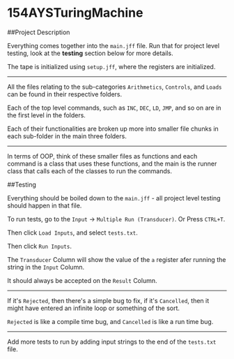# 154AYSTuringMachine

##Project Description

Everything comes together into the `main.jff` file. Run that for project level testing, look at the **testing** section below for more details.

The tape is initialized using `setup.jff`, where the registers are initialized.

---

All the files relating to the sub-categories `Arithmetics`, `Controls`, and `Loads` can be found in their respective folders.

Each of the top level commands, such as `INC`, `DEC`, `LD`, `JMP`, and so on are in the first level in the folders.

Each of their functionalities are broken up more into smaller file chunks in each sub-folder in the main three folders.

---

In terms of OOP, think of these smaller files as functions and each command is a class that uses these functions, and the main is the runner class that calls each of the classes to run the commands.

##Testing

Everything should be boiled down to the `main.jff` - all project level testing should happen in that file.

To run tests, go to the `Input` -> `Multiple Run (Transducer)`. Or Press `CTRL+T`.

Then click `Load Inputs`, and select `tests.txt`.

Then click `Run Inputs`.

The `Transducer` Column will show the value of the `a` register afer running the string in the `Input` Column.

It should always be accepted on the `Result` Column.

---

If it's `Rejected`, then there's a simple bug to fix, if it's `Cancelled`, then it might have entered an infinite loop or something of the sort.

`Rejected` is like a compile time bug, and `Cancelled` is like a run time bug.

---

Add more tests to run by adding input strings to the end of the `tests.txt` file.
